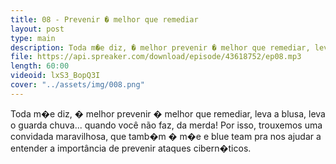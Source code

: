 ```yaml
---
title: 08 - Prevenir � melhor que remediar
layout: post
type: main
description: Toda m�e diz, � melhor prevenir � melhor que remediar, leva a blusa, leva o guarda chuva... quando você não faz, da merda! Por isso, trouxemos uma convidada maravilhosa, que tamb�m � m�e e blue team pra nos ajudar a entender a importância de prevenir ataques cibern�ticos.
file: https://api.spreaker.com/download/episode/43618752/ep08.mp3
length: 60:00
videoid: lxS3_BopQ3I
cover: "../assets/img/008.png"
---
```


Toda m�e diz, � melhor prevenir � melhor que remediar, leva a blusa, leva o guarda chuva... quando você não faz, da merda! Por isso, trouxemos uma convidada maravilhosa, que tamb�m � m�e e blue team pra nos ajudar a entender a importância de prevenir ataques cibern�ticos.